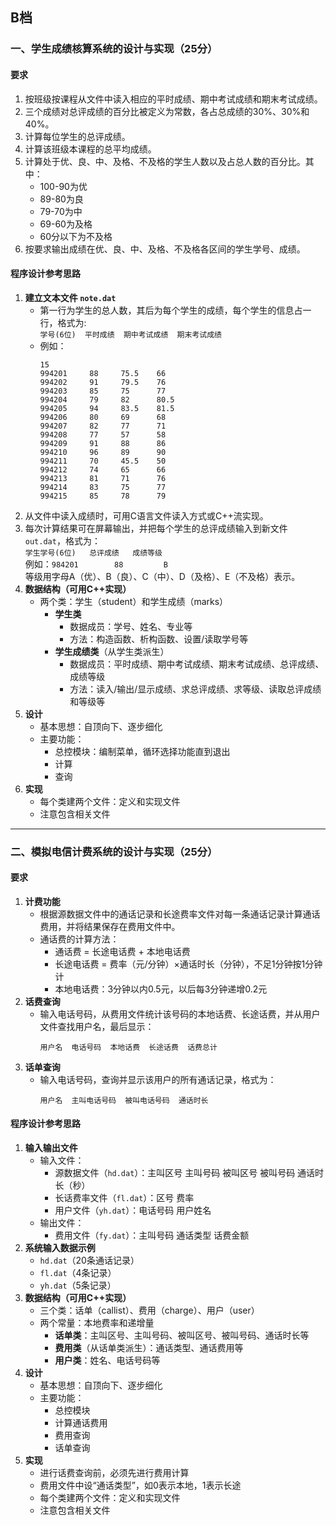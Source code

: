 ## B档

### 一、学生成绩核算系统的设计与实现（25分）

#### 要求

1. 按班级按课程从文件中读入相应的平时成绩、期中考试成绩和期末考试成绩。
2. 三个成绩对总评成绩的百分比被定义为常数，各占总成绩的30%、30%和40%。
3. 计算每位学生的总评成绩。
4. 计算该班级本课程的总平均成绩。
5. 计算处于优、良、中、及格、不及格的学生人数以及占总人数的百分比。其中：
    - 100-90为优
    - 89-80为良
    - 79-70为中
    - 69-60为及格
    - 60分以下为不及格
6. 按要求输出成绩在优、良、中、及格、不及格各区间的学生学号、成绩。

#### 程序设计参考思路

1. **建立文本文件 `note.dat`**  
    - 第一行为学生的总人数，其后为每个学生的成绩，每个学生的信息占一行，格式为:  
      `学号(6位)  平时成绩  期中考试成绩  期末考试成绩`
    - 例如：
      ```
      15
      994201     88     75.5    66         
      994202     91     79.5    76
      994203     85     75      77        
      994204     79     82      80.5
      994205     94     83.5    81.5       
      994206     80     69      68
      994207     82     77      71        
      994208     77     57      58
      994209     91     88      86        
      994210     96     89      90
      994211     70     45.5    50        
      994212     74     65      66
      994213     81     71      76        
      994214     83     75      77
      994215     85     78      79        
      ```
2. 从文件中读入成绩时，可用C语言文件读入方式或C++流实现。
3. 每次计算结果可在屏幕输出，并把每个学生的总评成绩输入到新文件`out.dat`，格式为：  
    `学生学号(6位)   总评成绩   成绩等级`  
    例如：`984201        88         B`  
    等级用字母A（优）、B（良）、C（中）、D（及格）、E（不及格）表示。
4. **数据结构（可用C++实现）**
    - 两个类：学生（student）和学生成绩（marks）
      - **学生类**
         - 数据成员：学号、姓名、专业等
         - 方法：构造函数、析构函数、设置/读取学号等
      - **学生成绩类**（从学生类派生）
         - 数据成员：平时成绩、期中考试成绩、期末考试成绩、总评成绩、成绩等级
         - 方法：读入/输出/显示成绩、求总评成绩、求等级、读取总评成绩和等级等
5. **设计**
    - 基本思想：自顶向下、逐步细化
    - 主要功能：
      - 总控模块：编制菜单，循环选择功能直到退出
      - 计算
      - 查询
6. **实现**
    - 每个类建两个文件：定义和实现文件
    - 注意包含相关文件

---

### 二、模拟电信计费系统的设计与实现（25分）

#### 要求

1. **计费功能**  
    - 根据源数据文件中的通话记录和长途费率文件对每一条通话记录计算通话费用，并将结果保存在费用文件中。
    - 通话费的计算方法：
      - 通话费 = 长途电话费 + 本地电话费
      - 长途电话费 = 费率（元/分钟）×通话时长（分钟），不足1分钟按1分钟计
      - 本地电话费：3分钟以内0.5元，以后每3分钟递增0.2元
2. **话费查询**  
    - 输入电话号码，从费用文件统计该号码的本地话费、长途话费，并从用户文件查找用户名，最后显示：
      ```
      用户名  电话号码  本地话费  长途话费  话费总计
      ```
3. **话单查询**  
    - 输入电话号码，查询并显示该用户的所有通话记录，格式为：
      ```
      用户名  主叫电话号码  被叫电话号码  通话时长
      ```

#### 程序设计参考思路

1. **输入输出文件**
    - 输入文件：
      - 源数据文件（`hd.dat`）：主叫区号 主叫号码 被叫区号 被叫号码 通话时长（秒）
      - 长话费率文件（`fl.dat`）：区号 费率
      - 用户文件（`yh.dat`）：电话号码 用户姓名
    - 输出文件：
      - 费用文件（`fy.dat`）：主叫号码 通话类型 话费金额
2. **系统输入数据示例**
    - `hd.dat`（20条通话记录）
    - `fl.dat`（4条记录）
    - `yh.dat`（5条记录）
3. **数据结构（可用C++实现）**
    - 三个类：话单（callist）、费用（charge）、用户（user）
    - 两个常量：本地费率和递增量
      - **话单类**：主叫区号、主叫号码、被叫区号、被叫号码、通话时长等
      - **费用类**（从话单类派生）：通话类型、通话费用等
      - **用户类**：姓名、电话号码等
4. **设计**
    - 基本思想：自顶向下、逐步细化
    - 主要功能：
      - 总控模块
      - 计算通话费用
      - 费用查询
      - 话单查询
5. **实现**
    - 进行话费查询前，必须先进行费用计算
    - 费用文件中设“通话类型”，如0表示本地，1表示长途
    - 每个类建两个文件：定义和实现文件
    - 注意包含相关文件

